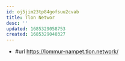```yaml
---
id: oj5jim23tp84gofsuu2cvab
title: Tlon Networ
desc: ''
updated: 1685329058753
created: 1685329040327
---
```


- #url https://lommur-nampet.tlon.network/